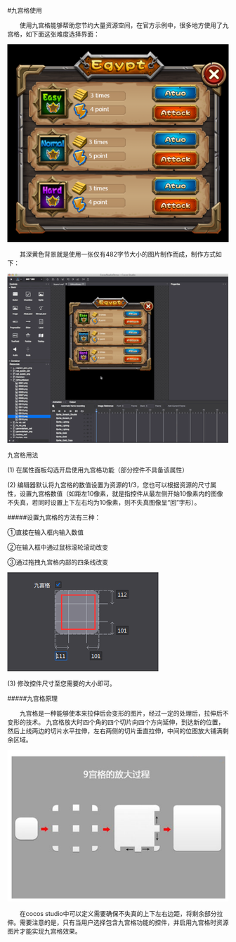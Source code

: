 #九宫格使用

&emsp;&emsp;使用九宫格能够帮助您节约大量资源空间，在官方示例中，很多地方使用了九宫格，如下面这张难度选择界面：
 
![image](res/image001.png) 

&emsp;&emsp;其深黄色背景就是使用一张仅有482字节大小的图片制作而成，制作方式如下：

![image](res/image002.png) 
 
九宫格用法

(1) 在属性面板勾选开启使用九宫格功能（部分控件不具备该属性）

(2) 编辑器默认将九宫格的数值设置为资源的1/3，您也可以根据资源的尺寸属性，设置九宫格数值（如距左10像素，就是指控件从最左侧开始10像素内的图像不失真，若同时设置上下左右均为10像素，则不失真图像呈“回”字形）。

#####设置九宫格的方法有三种：

①直接在输入框内输入数值

②在输入框中通过鼠标滚轮滚动改变
	
③通过拖拽九宫格内部的四条线改变

![image](res/image003.png) 
 
(3) 修改控件尺寸至您需要的大小即可。

#####九宫格原理

&emsp;&emsp;九宫格是一种能够使本来拉伸后会变形的图片，经过一定的处理后，拉伸后不变形的技术。
九宫格放大时四个角的四个切片向四个方向延伸，到达新的位置，然后上线两边的切片水平拉伸，左右两侧的切片垂直拉伸，中间的位图放大铺满剩余区域。
 
![image](res/image004.png) 

&emsp;&emsp;在cocos studio中可以定义需要确保不失真的上下左右边距，将剩余部分拉伸。需要注意的是，只有当用户选择包含九宫格功能的控件，并启用九宫格时资源图片才能实现九宫格效果。

